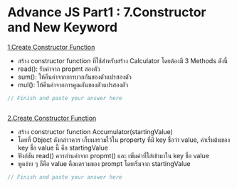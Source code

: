 # Advance JS Part1 : 7.Constructor and New Keyword

[1.Create Constructor Function](https://docs.google.com/presentation/d/155ujTF8dVcjw9J4wivPmyhnjsBkgXOHJ/edit#slide=id.p118)
- สร้าง constructor function ที่ใช้สำหรับสร้าง Calculator โดยต้องมี 3 Methods ดังนี้
- read(): รับค่าจาก propmt สองตัว
- sum(): ให้คืนค่าจากการบวกกันของตัวแปรสองตัว
- mul(): ให้คืนค่าจากการคูณกันของตัวแปรสองตัว

```js
// Finish and paste your answer here



```


[2.Create Constructor Function](https://docs.google.com/presentation/d/155ujTF8dVcjw9J4wivPmyhnjsBkgXOHJ/edit#slide=id.p119)

- สร้าง constructor function Accumulator(startingValue)
- โดยที่ Object ดังกล่าวควร เก็บผลรวมไว้ใน property ที่มี key ชื่อว่า value, ค่าเริ่มต้นของ key ชื่อ value นี้ คือ startingValue
- ฟังก์ชัน read() ควรอ่านค่าจาก propmt() และ เพิ่มค่าที่ใส่เข้ามาใน key ชื่อ value
- พูดง่าย ๆ ก็คือ value คือผลรวมของ prompt โดยเริ่มจาก startingValue

```js
// Finish and paste your answer here



```